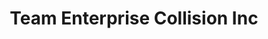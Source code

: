 ---
title: "Team Enterprise Collision Inc"
url: /indianapolis/team-enterprise-collision-inc/
shop: Autowerkstatt
---